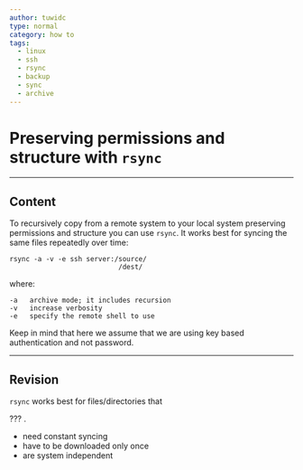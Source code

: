 ```yaml
---
author: tuwidc
type: normal
category: how to
tags:
  - linux
  - ssh
  - rsync
  - backup
  - sync
  - archive
---
```


# Preserving permissions and structure with `rsync`


---

## Content

To recursively copy from a remote system to your local system preserving permissions and structure you can use `rsync`. It works best for syncing the same files repeatedly over time:

```plain-text
rsync -a -v -e ssh server:/source/
                           /dest/
```

where:

```plain-text
-a   archive mode; it includes recursion
-v   increase verbosity
-e   specify the remote shell to use
```

Keep in mind that here we assume that we are using key based authentication and not password.


---

## Revision

`rsync` works best for files/directories that 

??? . 

- need constant syncing
- have to be downloaded only once
- are system independent
 
